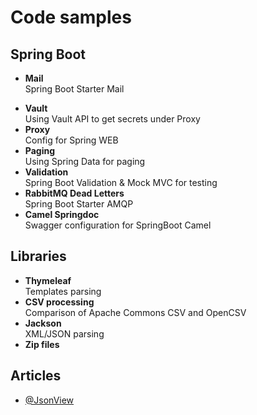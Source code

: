 # Code samples

## Spring Boot

- **Mail**\
  Spring Boot Starter Mail

[//]: # (Need refactoring )

- **Vault**\
  Using Vault API to get secrets under Proxy
- **Proxy**\
  Config for Spring WEB
- **Paging**\
  Using Spring Data for paging
- **Validation**\
  Spring Boot Validation & Mock MVC for testing
- **RabbitMQ Dead Letters**\
  Spring Boot Starter AMQP
- **Camel Springdoc**\
  Swagger configuration for SpringBoot Camel

## Libraries

- **Thymeleaf**\
  Templates parsing
- **CSV processing**\
  Comparison of Apache Commons CSV and OpenCSV
- **Jackson**\
  XML/JSON parsing
- **Zip files**

[//]: # (  Not finished)

## Articles

- [@JsonView](https://reflectoring.io/jackson-jsonview-tutorial/)

[//]: # (
TODO
zip
сертификаты?
rabbit mq
брокеры сообщений
security
web socket
cookie
OAuth
spring-boot-data-jdbc
)
